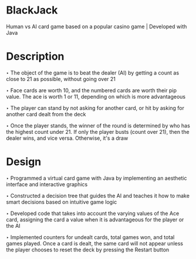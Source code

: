 # BlackJack
Human vs AI card game based on a popular casino game | Developed with Java

# Description
‣ The object of the game is to beat the dealer (AI) by getting a count as close to 21 as possible, without going over 21 <br />

‣ Face cards are worth 10, and the numbered cards are worth their pip value. The ace is worth 1 or 11, depending on which is more advantageous <br />

‣ The player can stand by not asking for another card, or hit by asking for another card dealt from the deck <br />

‣ Once the player stands, the winner of the round is determined by who has the highest count under 21. If only the player busts (count over 21), then the dealer wins, and vice versa. Otherwise, it's a draw <br />

# Design
‣ Programmed a virtual card game with Java by implementing an aesthetic interface and interactive graphics <br />

‣ Constructed a decision tree that guides the AI and teaches it how to make smart decisions based on intuitive game logic <br />

‣ Developed code that takes into account the varying values of the Ace card, assigning the card a value when it is advantageous for the player or the AI <br />

‣ Implemented counters for undealt cards, total games won, and total games played. Once a card is dealt, the same card will not appear unless the player chooses to reset the deck by pressing the Restart button <br />
